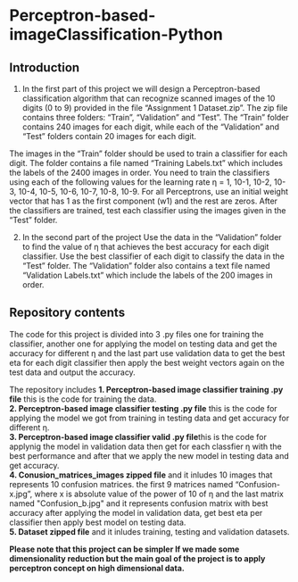 # Perceptron-based-imageClassification-Python

## Introduction 
1. In the first part of this project we will design a Perceptron-based classification algorithm that can recognize scanned images of the 10 digits (0 to 9) provided in the file “Assignment 1 Dataset.zip”. The zip file contains three folders: “Train”, “Validation” and “Test”. The “Train” folder contains 240 images for each digit, while each of the “Validation” and “Test” folders contain 20 images for each digit. 

The images in the “Train” folder should be used to train a classifier for each digit. The folder contains a file named “Training Labels.txt” which includes the labels of the 2400 images in order. You need to train the classifiers using each of the following values for the learning rate η = 1, 10-1, 10-2, 10-3, 10-4, 10-5, 10-6, 10-7, 10-8, 10-9. For all Perceptrons, use an initial weight vector that has 1 as the first component (w1) and the rest are zeros. After the classifiers are trained, test each classifier using the images given in the “Test” folder.

2. In the second part of the project Use the data in the “Validation” folder to find the value of η that achieves the best accuracy for each digit classifier. Use the best classifier of each digit to classify the data in the “Test” folder. The “Validation” folder also contains a text file named “Validation Labels.txt” which include the labels of the 200 images in order.

## Repository contents
The code for this project is divided into 3 .py files one for training the classifier, another one for applying the model on testing data and get the accuracy for different η and the last part use validation data to get the best eta for each digit classifier then apply the best weight vectors again on the test data and output the accuracy.

The repository includes 
**1. Perceptron-based image classifier training .py file** this is the code for training the data.   
**2. Perceptron-based image classifier testing .py file** this is the code for applying the model we got from training in testing data and get accuracy for different η.  
**3. Perceptron-based image classifier valid .py file**this is the code for applynig the model in validation data then get for each classfier η with the best performance and after that we apply the new model in testing data and get accuracy.  
**4. Conusion_matrices_images zipped file** and it inludes 10 images that represents 10 confusion matrices. the first 9 matrices named “Confusion-x.jpg”, where x is absolute value of the power of 10 of η and the last matrix named "Confusion_b.jpg" and it represents confusion matrix with best accuracy after applying the model in validation data, get best eta per classifier then apply best model on testing data.  
**5. Dataset zipped file** and it inludes training, testing and validation datasets.   

**Please note that this project can be simpler If we made some dimensionality reduction but the main goal of the project is to apply perceptron concept on high dimensional data.**
